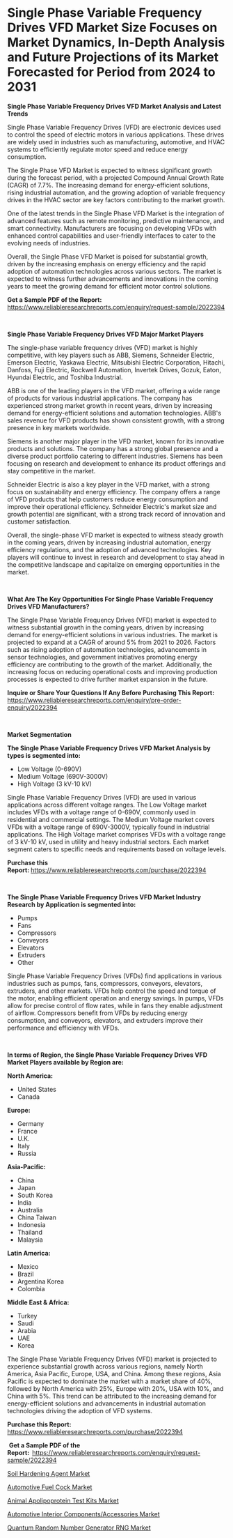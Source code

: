 <p><h1>Single Phase Variable Frequency Drives VFD Market Size Focuses on Market Dynamics, In-Depth Analysis and Future Projections of its Market Forecasted for Period from 2024 to 2031</h1></p><p><strong>Single Phase Variable Frequency Drives VFD Market Analysis and Latest Trends</strong></p>
<p><p>Single Phase Variable Frequency Drives (VFD) are electronic devices used to control the speed of electric motors in various applications. These drives are widely used in industries such as manufacturing, automotive, and HVAC systems to efficiently regulate motor speed and reduce energy consumption.</p><p>The Single Phase VFD Market is expected to witness significant growth during the forecast period, with a projected Compound Annual Growth Rate (CAGR) of 7.7%. The increasing demand for energy-efficient solutions, rising industrial automation, and the growing adoption of variable frequency drives in the HVAC sector are key factors contributing to the market growth.</p><p>One of the latest trends in the Single Phase VFD Market is the integration of advanced features such as remote monitoring, predictive maintenance, and smart connectivity. Manufacturers are focusing on developing VFDs with enhanced control capabilities and user-friendly interfaces to cater to the evolving needs of industries.</p><p>Overall, the Single Phase VFD Market is poised for substantial growth, driven by the increasing emphasis on energy efficiency and the rapid adoption of automation technologies across various sectors. The market is expected to witness further advancements and innovations in the coming years to meet the growing demand for efficient motor control solutions.</p></p>
<p><strong>Get a Sample PDF of the Report:&nbsp;</strong> <a href="https://www.reliableresearchreports.com/enquiry/request-sample/2022394">https://www.reliableresearchreports.com/enquiry/request-sample/2022394</a></p>
<p>&nbsp;</p>
<p><strong>Single Phase Variable Frequency Drives VFD Major Market Players</strong></p>
<p><p>The single-phase variable frequency drives (VFD) market is highly competitive, with key players such as ABB, Siemens, Schneider Electric, Emerson Electric, Yaskawa Electric, Mitsubishi Electric Corporation, Hitachi, Danfoss, Fuji Electric, Rockwell Automation, Invertek Drives, Gozuk, Eaton, Hyundai Electric, and Toshiba Industrial. </p><p>ABB is one of the leading players in the VFD market, offering a wide range of products for various industrial applications. The company has experienced strong market growth in recent years, driven by increasing demand for energy-efficient solutions and automation technologies. ABB's sales revenue for VFD products has shown consistent growth, with a strong presence in key markets worldwide.</p><p>Siemens is another major player in the VFD market, known for its innovative products and solutions. The company has a strong global presence and a diverse product portfolio catering to different industries. Siemens has been focusing on research and development to enhance its product offerings and stay competitive in the market.</p><p>Schneider Electric is also a key player in the VFD market, with a strong focus on sustainability and energy efficiency. The company offers a range of VFD products that help customers reduce energy consumption and improve their operational efficiency. Schneider Electric's market size and growth potential are significant, with a strong track record of innovation and customer satisfaction.</p><p>Overall, the single-phase VFD market is expected to witness steady growth in the coming years, driven by increasing industrial automation, energy efficiency regulations, and the adoption of advanced technologies. Key players will continue to invest in research and development to stay ahead in the competitive landscape and capitalize on emerging opportunities in the market.</p></p>
<p>&nbsp;</p>
<p><strong>What Are The Key Opportunities For Single Phase Variable Frequency Drives VFD Manufacturers?</strong></p>
<p><p>The Single Phase Variable Frequency Drives (VFD) market is expected to witness substantial growth in the coming years, driven by increasing demand for energy-efficient solutions in various industries. The market is projected to expand at a CAGR of around 5% from 2021 to 2026. Factors such as rising adoption of automation technologies, advancements in sensor technologies, and government initiatives promoting energy efficiency are contributing to the growth of the market. Additionally, the increasing focus on reducing operational costs and improving production processes is expected to drive further market expansion in the future.</p></p>
<p><strong>Inquire or Share Your Questions If Any Before Purchasing This Report:</strong> <a href="https://www.reliableresearchreports.com/enquiry/pre-order-enquiry/2022394">https://www.reliableresearchreports.com/enquiry/pre-order-enquiry/2022394</a></p>
<p>&nbsp;</p>
<p><strong>Market Segmentation</strong></p>
<p><strong>The Single Phase Variable Frequency Drives VFD Market Analysis by types is segmented into:</strong></p>
<p><ul><li>Low Voltage (0-690V)</li><li>Medium Voltage (690V-3000V)</li><li>High Voltage (3 kV-10 kV)</li></ul></p>
<p><p>Single Phase Variable Frequency Drives (VFD) are used in various applications across different voltage ranges. The Low Voltage market includes VFDs with a voltage range of 0-690V, commonly used in residential and commercial settings. The Medium Voltage market covers VFDs with a voltage range of 690V-3000V, typically found in industrial applications. The High Voltage market comprises VFDs with a voltage range of 3 kV-10 kV, used in utility and heavy industrial sectors. Each market segment caters to specific needs and requirements based on voltage levels.</p></p>
<p><strong>Purchase this Report:&nbsp;</strong><a href="https://www.reliableresearchreports.com/purchase/2022394">https://www.reliableresearchreports.com/purchase/2022394</a></p>
<p>&nbsp;</p>
<p><strong>The Single Phase Variable Frequency Drives VFD Market Industry Research by Application is segmented into:</strong></p>
<p><ul><li>Pumps</li><li>Fans</li><li>Compressors</li><li>Conveyors</li><li>Elevators</li><li>Extruders</li><li>Other</li></ul></p>
<p><p>Single Phase Variable Frequency Drives (VFDs) find applications in various industries such as pumps, fans, compressors, conveyors, elevators, extruders, and other markets. VFDs help control the speed and torque of the motor, enabling efficient operation and energy savings. In pumps, VFDs allow for precise control of flow rates, while in fans they enable adjustment of airflow. Compressors benefit from VFDs by reducing energy consumption, and conveyors, elevators, and extruders improve their performance and efficiency with VFDs.</p></p>
<p>&nbsp;</p>
<p><strong>In terms of Region, the Single Phase Variable Frequency Drives VFD Market Players available by Region are:</strong></p>
<p>
    <p> <strong> North America: </strong>
        <ul>
            <li>United States</li>
            <li>Canada</li>
        </ul>
        </p> 
    <p> <strong> Europe: </strong>
        <ul>
            <li>Germany</li>
            <li>France</li>
            <li>U.K.</li>
            <li>Italy</li>
            <li>Russia</li>
        </ul>
        </p> 
    <p> <strong> Asia-Pacific: </strong>
        <ul>
            <li>China</li>
            <li>Japan</li>
            <li>South Korea</li>
            <li>India</li>
            <li>Australia</li>
            <li>China Taiwan</li>
            <li>Indonesia</li>
            <li>Thailand</li>
            <li>Malaysia</li>
        </ul>
        </p> 
    <p> <strong> Latin America: </strong>
        <ul>
            <li>Mexico</li>
            <li>Brazil</li>
            <li>Argentina Korea</li>
            <li>Colombia</li>
        </ul>
        </p> 
    <p> <strong> Middle East & Africa: </strong>
        <ul>
            <li>Turkey</li>
            <li>Saudi</li>
            <li>Arabia</li>
            <li>UAE</li>
            <li>Korea</li>
        </ul>
    </p>
    </p>
<p><p>The Single Phase Variable Frequency Drives (VFD) market is projected to experience substantial growth across various regions, namely North America, Asia Pacific, Europe, USA, and China. Among these regions, Asia Pacific is expected to dominate the market with a market share of 40%, followed by North America with 25%, Europe with 20%, USA with 10%, and China with 5%. This trend can be attributed to the increasing demand for energy-efficient solutions and advancements in industrial automation technologies driving the adoption of VFD systems.</p></p>
<p><strong>Purchase this Report: </strong><a href="https://www.reliableresearchreports.com/purchase/2022394">https://www.reliableresearchreports.com/purchase/2022394</a></p>
<p>&nbsp;<strong>Get a Sample PDF of the Report:&nbsp;&nbsp;</strong><a href="https://www.reliableresearchreports.com/enquiry/request-sample/2022394">https://www.reliableresearchreports.com/enquiry/request-sample/2022394</a></p>
<p><strong></strong></p>
<p><p><a href="https://invited-way-688.notion.site/Soil-Hardening-Agent-Market-Research-Report-Reveals-The-Latest-Trends-And-Opportunities-of-this-Mark-850b11ff0ef84213b653a7b5655ca3e2">Soil Hardening Agent Market</a></p><p><a href="https://view.publitas.com/reportprime-1/automotive-fuel-cock-market-challenges-opportunities-and-growth-drivers-and-major-market-players-forecasted-for-period-from-2024-2031/">Automotive Fuel Cock Market</a></p><p><a href="https://github.com/gulaimolin/Market-Research-Report-List-3/blob/main/animal-apolipoprotein-test-kits-market.md">Animal Apolipoprotein Test Kits Market</a></p><p><a href="https://view.publitas.com/reportprime-1/automotive-interior-components-accessories-market-size-market-trends-and-growth-outlook-forecasted-for-period-from-2024-to-2031/">Automotive Interior Components/Accessories Market</a></p><p><a href="https://github.com/mauripalmi/Market-Research-Report-List-2/blob/main/quantum-random-number-generator-rng-market.md">Quantum Random Number Generator RNG Market</a></p></p>